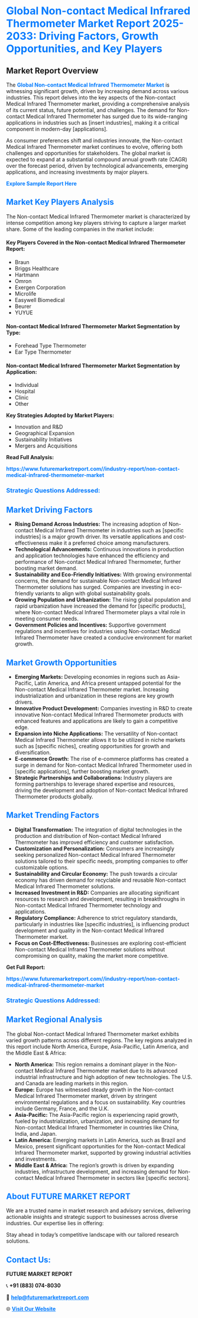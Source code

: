 <h1 style="color: #007BFF;">Global Non-contact Medical Infrared Thermometer Market Report 2025-2033: Driving Factors, Growth Opportunities, and Key Players</h1>

<section id="overview">
<h2>Market Report Overview</h2>
<p>The <a href="https://www.futuremarketreport.com//industry-report/non-contact-medical-infrared-thermometer-market" style="color: #007BFF; text-decoration: none;"><strong>Global Non-contact Medical Infrared Thermometer Market</strong></a> is witnessing significant growth, driven by increasing demand across various industries. This report delves into the key aspects of the Non-contact Medical Infrared Thermometer market, providing a comprehensive analysis of its current status, future potential, and challenges. The demand for Non-contact Medical Infrared Thermometer has surged due to its wide-ranging applications in industries such as [insert industries], making it a critical component in modern-day [applications].</p>
<p>As consumer preferences shift and industries innovate, the Non-contact Medical Infrared Thermometer market continues to evolve, offering both challenges and opportunities for stakeholders. The global market is expected to expand at a substantial compound annual growth rate (CAGR) over the forecast period, driven by technological advancements, emerging applications, and increasing investments by major players.</p>
</section>

<section id="overview">
<p><a href="https://www.futuremarketreport.com//request-sample/reportId=64426" style="color: #007BFF; text-decoration: none;"><strong>Explore Sample Report Here</strong></a></p>
</section>

<section id="key-players">
<h2 style="color: #007BFF;">Market Key Players Analysis</h2>
<p>The Non-contact Medical Infrared Thermometer market is characterized by intense competition among key players striving to capture a larger market share. Some of the leading companies in the market include:</p>
<h4>Key Players Covered in the Non-contact Medical Infrared Thermometer Report:</h4>
<ul><li>Braun</li><li>Briggs Healthcare</li><li>Hartmann</li><li>Omron</li><li>Exergen Corporation</li><li>Microlife</li><li>Easywell Biomedical</li><li>Beurer</li><li>YUYUE</li></ul>
<h4>Non-contact Medical Infrared Thermometer Market Segmentation by Type:</h4>
<ul><li>Forehead Type Thermometer</li><li>Ear Type Thermometer</li></ul>

<h4>Non-contact Medical Infrared Thermometer Market Segmentation by Application:</h4>
<ul><li>Individual</li><li>Hospital</li><li>Clinic</li><li>Other</li></ul>
<p><strong>Key Strategies Adopted by Market Players:</strong></p>
<ul>
<li>Innovation and R&D</li>
<li>Geographical Expansion</li>
<li>Sustainability Initiatives</li>
<li>Mergers and Acquisitions</li>
</ul>
</section>

<section>
<p><strong>Read Full Analysis: </strong></p><a href="https://www.futuremarketreport.com//industry-report/non-contact-medical-infrared-thermometer-market" style="color: #007BFF; text-decoration: none;"><strong>https://www.futuremarketreport.com//industry-report/non-contact-medical-infrared-thermometer-market</strong></a>
<h3 style="color: #007BFF;">Strategic Questions Addressed:</h3>
</section>

<section id="driving-factors">
<h2 style="color: #007BFF;">Market Driving Factors</h2>
<ul>
<li><strong>Rising Demand Across Industries:</strong> The increasing adoption of Non-contact Medical Infrared Thermometer in industries such as [specific industries] is a major growth driver. Its versatile applications and cost-effectiveness make it a preferred choice among manufacturers.</li>
<li><strong>Technological Advancements:</strong> Continuous innovations in production and application technologies have enhanced the efficiency and performance of Non-contact Medical Infrared Thermometer, further boosting market demand.</li>
<li><strong>Sustainability and Eco-Friendly Initiatives:</strong> With growing environmental concerns, the demand for sustainable Non-contact Medical Infrared Thermometer solutions has surged. Companies are investing in eco-friendly variants to align with global sustainability goals.</li>
<li><strong>Growing Population and Urbanization:</strong> The rising global population and rapid urbanization have increased the demand for [specific products], where Non-contact Medical Infrared Thermometer plays a vital role in meeting consumer needs.</li>
<li><strong>Government Policies and Incentives:</strong> Supportive government regulations and incentives for industries using Non-contact Medical Infrared Thermometer have created a conducive environment for market growth.</li>
</ul>
</section>

<section id="growth-opportunities">
<h2 style="color: #007BFF;">Market Growth Opportunities</h2>
<ul>
<li><strong>Emerging Markets:</strong> Developing economies in regions such as Asia-Pacific, Latin America, and Africa present untapped potential for the Non-contact Medical Infrared Thermometer market. Increasing industrialization and urbanization in these regions are key growth drivers.</li>
<li><strong>Innovative Product Development:</strong> Companies investing in R&D to create innovative Non-contact Medical Infrared Thermometer products with enhanced features and applications are likely to gain a competitive edge.</li>
<li><strong>Expansion into Niche Applications:</strong> The versatility of Non-contact Medical Infrared Thermometer allows it to be utilized in niche markets such as [specific niches], creating opportunities for growth and diversification.</li>
<li><strong>E-commerce Growth:</strong> The rise of e-commerce platforms has created a surge in demand for Non-contact Medical Infrared Thermometer used in [specific applications], further boosting market growth.</li>
<li><strong>Strategic Partnerships and Collaborations:</strong> Industry players are forming partnerships to leverage shared expertise and resources, driving the development and adoption of Non-contact Medical Infrared Thermometer products globally.</li>
</ul>
</section>

<section id="trending-factors">
<h2 style="color: #007BFF;">Market Trending Factors</h2>
<ul>
<li><strong>Digital Transformation:</strong> The integration of digital technologies in the production and distribution of Non-contact Medical Infrared Thermometer has improved efficiency and customer satisfaction.</li>
<li><strong>Customization and Personalization:</strong> Consumers are increasingly seeking personalized Non-contact Medical Infrared Thermometer solutions tailored to their specific needs, prompting companies to offer customizable options.</li>
<li><strong>Sustainability and Circular Economy:</strong> The push towards a circular economy has driven demand for recyclable and reusable Non-contact Medical Infrared Thermometer solutions.</li>
<li><strong>Increased Investment in R&D:</strong> Companies are allocating significant resources to research and development, resulting in breakthroughs in Non-contact Medical Infrared Thermometer technology and applications.</li>
<li><strong>Regulatory Compliance:</strong> Adherence to strict regulatory standards, particularly in industries like [specific industries], is influencing product development and quality in the Non-contact Medical Infrared Thermometer market.</li>
<li><strong>Focus on Cost-Effectiveness:</strong> Businesses are exploring cost-efficient Non-contact Medical Infrared Thermometer solutions without compromising on quality, making the market more competitive.</li>
</ul>
</section>

<section>
<p><strong>Get Full Report: </strong></p><a href="https://www.futuremarketreport.com//industry-report/non-contact-medical-infrared-thermometer-market" style="color: #007BFF; text-decoration: none;"><strong>https://www.futuremarketreport.com//industry-report/non-contact-medical-infrared-thermometer-market</strong></a>
<h3 style="color: #007BFF;">Strategic Questions Addressed:</h3>
</section>


<section id="regional-analysis">
<h2 style="color: #007BFF;">Market Regional Analysis</h2>
<p>The global Non-contact Medical Infrared Thermometer market exhibits varied growth patterns across different regions. The key regions analyzed in this report include North America, Europe, Asia-Pacific, Latin America, and the Middle East & Africa:</p>
<ul>
<li><strong>North America:</strong> This region remains a dominant player in the Non-contact Medical Infrared Thermometer market due to its advanced industrial infrastructure and high adoption of new technologies. The U.S. and Canada are leading markets in this region.</li>
<li><strong>Europe:</strong> Europe has witnessed steady growth in the Non-contact Medical Infrared Thermometer market, driven by stringent environmental regulations and a focus on sustainability. Key countries include Germany, France, and the U.K.</li>
<li><strong>Asia-Pacific:</strong> The Asia-Pacific region is experiencing rapid growth, fueled by industrialization, urbanization, and increasing demand for Non-contact Medical Infrared Thermometer in countries like China, India, and Japan.</li>
<li><strong>Latin America:</strong> Emerging markets in Latin America, such as Brazil and Mexico, present significant opportunities for the Non-contact Medical Infrared Thermometer market, supported by growing industrial activities and investments.</li>
<li><strong>Middle East & Africa:</strong> The region’s growth is driven by expanding industries, infrastructure development, and increasing demand for Non-contact Medical Infrared Thermometer in sectors like [specific sectors].</li>
</ul>
</section>

<footer>
<h2 style="color: #007BFF;">About FUTURE MARKET REPORT</h2>
<p>We are a trusted name in market research and advisory services, delivering actionable insights and strategic support to businesses across diverse industries. Our expertise lies in offering:</p>

<p>Stay ahead in today’s competitive landscape with our tailored research solutions.</p>

<h2 style="color: #007BFF;">Contact Us:</h2>
<p><strong>FUTURE MARKET REPORT</strong></p>
<p>📞 <strong>+91 (883) 074-8030</strong></p>
<p>📧 <strong><a href="mailto:help@futuremarketreport.com" style="color: #007BFF;">help@futuremarketreport.com</a></strong></p>
<p>🌐 <strong><a href="https://www.futuremarketreport.com/" style="color: #007BFF;">Visit Our Website</a></strong></p>
</footer>